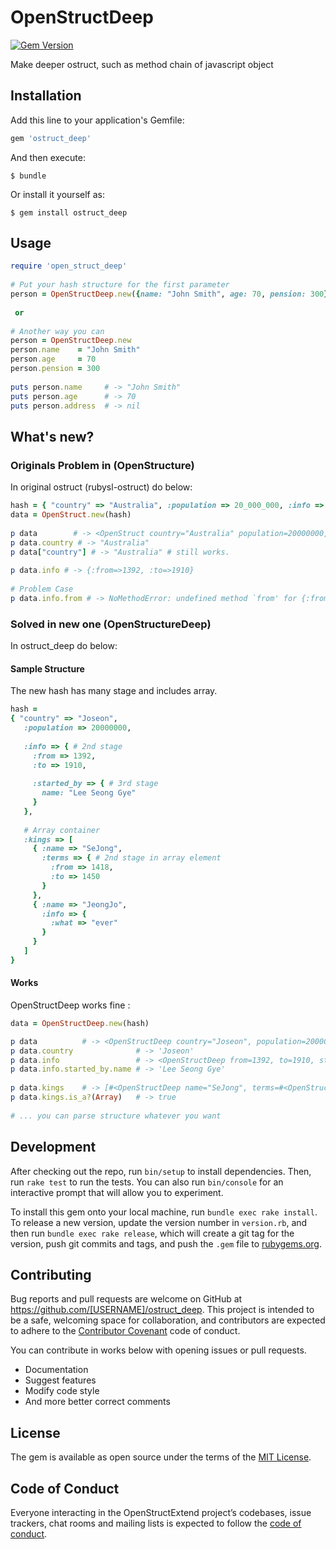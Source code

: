 # OpenStructDeep
[![Gem Version](https://badge.fury.io/rb/ostruct_deep.png)](https://badge.fury.io/rb/ostruct_deep)

Make deeper ostruct, such as method chain of javascript object

## Installation

Add this line to your application's Gemfile:

```ruby
gem 'ostruct_deep'
```

And then execute:

    $ bundle

Or install it yourself as:

    $ gem install ostruct_deep

## Usage
```ruby
require 'open_struct_deep'
 
# Put your hash structure for the first parameter
person = OpenStructDeep.new({name: "John Smith", age: 70, pension: 300})
 
 or
 
# Another way you can
person = OpenStructDeep.new
person.name    = "John Smith"
person.age     = 70
person.pension = 300
 
puts person.name     # -> "John Smith"
puts person.age      # -> 70
puts person.address  # -> nil
```

## What's new?
### Originals Problem in (OpenStructure)
In original ostruct (rubysl-ostruct) do below:

```ruby
hash = { "country" => "Australia", :population => 20_000_000, :info => { from: 1392, to: 1910 } }
data = OpenStruct.new(hash)
 
p data        # -> <OpenStruct country="Australia" population=20000000, info={:from=>1392, :to=>1910}>
p data.country # -> "Australia"
p data["country"] # -> "Australia" # still works.
 
p data.info # -> {:from=>1392, :to=>1910}
 
# Problem Case
p data.info.from # -> NoMethodError: undefined method `from' for {:from=>1392, :to=>1910}:Hash
```

### Solved in new one (OpenStructureDeep)
In ostruct_deep do below:

#### Sample Structure
The new hash has many stage and includes array.
```ruby
hash = 
{ "country" => "Joseon",
   :population => 20000000,
   
   :info => { # 2nd stage
     :from => 1392,
     :to => 1910,
     
     :started_by => { # 3rd stage
       name: "Lee Seong Gye"
     }
   },
   
   # Array container
   :kings => [
     { :name => "SeJong",
       :terms => { # 2nd stage in array element
         :from => 1418,
         :to => 1450
       }
     },
     { :name => "JeongJo",
       :info => {
         :what => "ever"
       }
     }
   ]
}
```

#### Works
OpenStructDeep works fine :
```ruby
data = OpenStructDeep.new(hash)

p data          # -> <OpenStructDeep country="Joseon", population=20000000, info=#<OpenStructDeep from=1392, to=1910, started_by=#<OpenStructDeep name="Lee Seong Gye">>, kings=[#<OpenStructDeep name="SeJong", terms=#<OpenStructDeep from=1418, to=1450>>, #<OpenStructDeep name="JeongJo", info=#<OpenStructDeep what="ever">>]>
p data.country              # -> 'Joseon'
p data.info                 # -> <OpenStructDeep from=1392, to=1910, started_by=#<OpenStructDeep name="Lee Seong Gye">>
p data.info.started_by.name # -> 'Lee Seong Gye'
 
p data.kings    # -> [#<OpenStructDeep name="SeJong", terms=#<OpenStructDeep from=1418, to=1450>>, #<OpenStructDeep name="JeongJo", info=#<OpenStructDeep what="ever">>]
p data.kings.is_a?(Array)   # -> true
 
# ... you can parse structure whatever you want

```

## Development

After checking out the repo, run `bin/setup` to install dependencies. Then, run `rake test` to run the tests. You can also run `bin/console` for an interactive prompt that will allow you to experiment.

To install this gem onto your local machine, run `bundle exec rake install`. To release a new version, update the version number in `version.rb`, and then run `bundle exec rake release`, which will create a git tag for the version, push git commits and tags, and push the `.gem` file to [rubygems.org](https://rubygems.org).

## Contributing

Bug reports and pull requests are welcome on GitHub at https://github.com/[USERNAME]/ostruct_deep. This project is intended to be a safe, welcoming space for collaboration, and contributors are expected to adhere to the [Contributor Covenant](http://contributor-covenant.org) code of conduct.

You can contribute in works below with opening issues or pull requests.
- Documentation
- Suggest features
- Modify code style
- And more better correct comments

## License

The gem is available as open source under the terms of the [MIT License](https://opensource.org/licenses/MIT).

## Code of Conduct

Everyone interacting in the OpenStructExtend project’s codebases, issue trackers, chat rooms and mailing lists is expected to follow the [code of conduct](https://github.com/[USERNAME]/ostruct_deep/blob/master/CODE_OF_CONDUCT.md).
